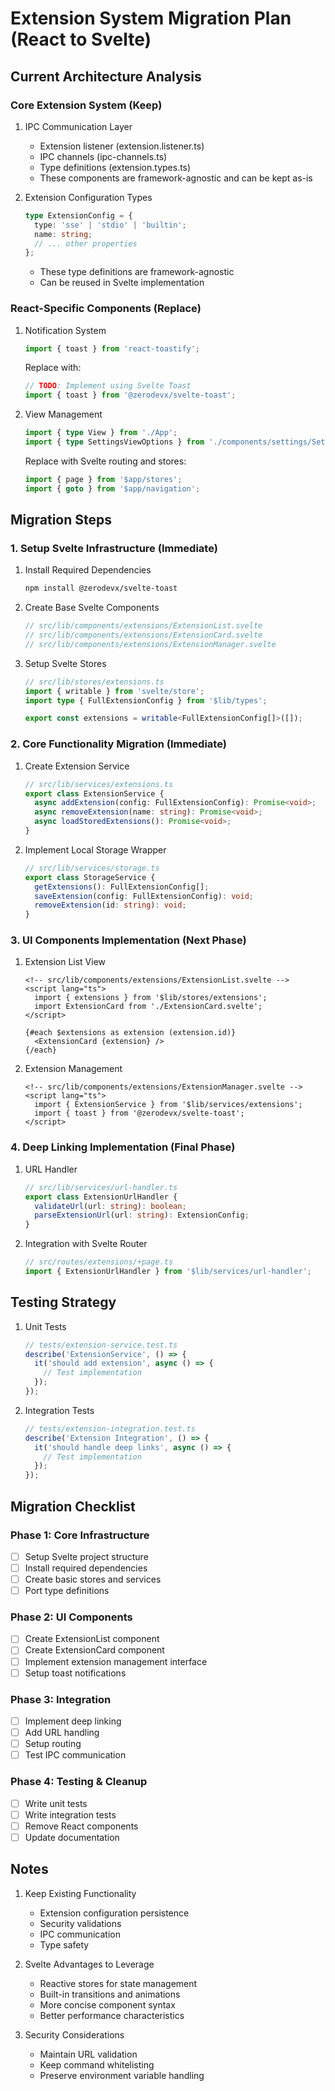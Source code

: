 # Extension System Migration Plan (React to Svelte)

## Current Architecture Analysis

### Core Extension System (Keep)
1. IPC Communication Layer
   - Extension listener (extension.listener.ts)
   - IPC channels (ipc-channels.ts)
   - Type definitions (extension.types.ts)
   - These components are framework-agnostic and can be kept as-is

2. Extension Configuration Types
   ```typescript
   type ExtensionConfig = {
     type: 'sse' | 'stdio' | 'builtin';
     name: string;
     // ... other properties
   };
   ```
   - These type definitions are framework-agnostic
   - Can be reused in Svelte implementation

### React-Specific Components (Replace)

1. Notification System
   ```typescript
   import { toast } from 'react-toastify';
   ```
   Replace with:
   ```typescript
   // TODO: Implement using Svelte Toast
   import { toast } from '@zerodevx/svelte-toast';
   ```

2. View Management
   ```typescript
   import { type View } from './App';
   import { type SettingsViewOptions } from './components/settings/SettingsView';
   ```
   Replace with Svelte routing and stores:
   ```typescript
   import { page } from '$app/stores';
   import { goto } from '$app/navigation';
   ```

## Migration Steps

### 1. Setup Svelte Infrastructure (Immediate)

1. Install Required Dependencies
   ```bash
   npm install @zerodevx/svelte-toast
   ```

2. Create Base Svelte Components
   ```typescript
   // src/lib/components/extensions/ExtensionList.svelte
   // src/lib/components/extensions/ExtensionCard.svelte
   // src/lib/components/extensions/ExtensionManager.svelte
   ```

3. Setup Svelte Stores
   ```typescript
   // src/lib/stores/extensions.ts
   import { writable } from 'svelte/store';
   import type { FullExtensionConfig } from '$lib/types';

   export const extensions = writable<FullExtensionConfig[]>([]);
   ```

### 2. Core Functionality Migration (Immediate)

1. Create Extension Service
   ```typescript
   // src/lib/services/extensions.ts
   export class ExtensionService {
     async addExtension(config: FullExtensionConfig): Promise<void>;
     async removeExtension(name: string): Promise<void>;
     async loadStoredExtensions(): Promise<void>;
   }
   ```

2. Implement Local Storage Wrapper
   ```typescript
   // src/lib/services/storage.ts
   export class StorageService {
     getExtensions(): FullExtensionConfig[];
     saveExtension(config: FullExtensionConfig): void;
     removeExtension(id: string): void;
   }
   ```

### 3. UI Components Implementation (Next Phase)

1. Extension List View
   ```svelte
   <!-- src/lib/components/extensions/ExtensionList.svelte -->
   <script lang="ts">
     import { extensions } from '$lib/stores/extensions';
     import ExtensionCard from './ExtensionCard.svelte';
   </script>

   {#each $extensions as extension (extension.id)}
     <ExtensionCard {extension} />
   {/each}
   ```

2. Extension Management
   ```svelte
   <!-- src/lib/components/extensions/ExtensionManager.svelte -->
   <script lang="ts">
     import { ExtensionService } from '$lib/services/extensions';
     import { toast } from '@zerodevx/svelte-toast';
   </script>
   ```

### 4. Deep Linking Implementation (Final Phase)

1. URL Handler
   ```typescript
   // src/lib/services/url-handler.ts
   export class ExtensionUrlHandler {
     validateUrl(url: string): boolean;
     parseExtensionUrl(url: string): ExtensionConfig;
   }
   ```

2. Integration with Svelte Router
   ```typescript
   // src/routes/extensions/+page.ts
   import { ExtensionUrlHandler } from '$lib/services/url-handler';
   ```

## Testing Strategy

1. Unit Tests
   ```typescript
   // tests/extension-service.test.ts
   describe('ExtensionService', () => {
     it('should add extension', async () => {
       // Test implementation
     });
   });
   ```

2. Integration Tests
   ```typescript
   // tests/extension-integration.test.ts
   describe('Extension Integration', () => {
     it('should handle deep links', async () => {
       // Test implementation
     });
   });
   ```

## Migration Checklist

### Phase 1: Core Infrastructure
- [ ] Setup Svelte project structure
- [ ] Install required dependencies
- [ ] Create basic stores and services
- [ ] Port type definitions

### Phase 2: UI Components
- [ ] Create ExtensionList component
- [ ] Create ExtensionCard component
- [ ] Implement extension management interface
- [ ] Setup toast notifications

### Phase 3: Integration
- [ ] Implement deep linking
- [ ] Add URL handling
- [ ] Setup routing
- [ ] Test IPC communication

### Phase 4: Testing & Cleanup
- [ ] Write unit tests
- [ ] Write integration tests
- [ ] Remove React components
- [ ] Update documentation

## Notes

1. Keep Existing Functionality
   - Extension configuration persistence
   - Security validations
   - IPC communication
   - Type safety

2. Svelte Advantages to Leverage
   - Reactive stores for state management
   - Built-in transitions and animations
   - More concise component syntax
   - Better performance characteristics

3. Security Considerations
   - Maintain URL validation
   - Keep command whitelisting
   - Preserve environment variable handling